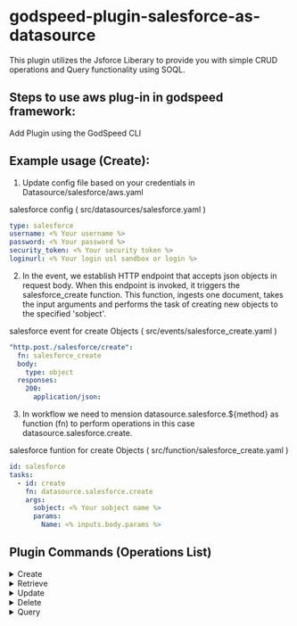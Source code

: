 # godspeed-plugin-salesforce-as-datasource

This plugin utilizes the Jsforce Liberary to provide you with simple CRUD operations and Query functionality using SOQL.

## Steps to use aws plug-in in godspeed framework:

Add Plugin using the GodSpeed CLI

## Example usage (Create):

1. Update config file based on your credentials in Datasource/salesforce/aws.yaml

salesforce config ( src/datasources/salesforce.yaml )

```yaml
type: salesforce
username: <% Your username %>
password: <% Your password %>
security_token: <% Your security token %>
loginurl: <% Your login usl sandbox or login %>
```

2. In the event, we establish HTTP endpoint that accepts json objects in request body. When this endpoint is invoked, it triggers the salesforce_create function. This function, ingests one document, takes the input arguments and performs the task of creating new objects to the specified 'sobject'.

salesforce event for create Objects ( src/events/salesforce_create.yaml )

```yaml
"http.post./salesforce/create":
  fn: salesforce_create
  body:
    type: object
  responses:
    200:
      application/json:
```

3. In workflow we need to mension datasource.salesforce.${method} as function (fn) to perform operations in this case datasource.salesforce.create.

salesforce funtion for create Objects ( src/function/salesforce_create.yaml )

```yaml
id: salesforce
tasks:
  - id: create
    fn: datasource.salesforce.create
    args:
      sobject: <% Your sobject name %>
      params:
        Name: <% inputs.body.params %>
```

## Plugin Commands (Operations List)

<p>
<details>
<summary>Create</summary>

```yaml
id: salesforce
tasks:
  - id: create
    fn: datasource.salesforce.create
    args:
      sobject: "Account"
      params:
        Name: "Sahil Account New"
```

[Offical Jsforce Create Documentation](https://jsforce.github.io/document/#create)

</details>

<details>
<summary>Retrieve</summary>

```yaml
id: salesforce
tasks:
  - id: create
    fn: datasource.salesforce.retrieve
    args:
      sobject: "Account"
      params:
        Id: "0015j00001CkzV9AAJ"
```

[Offical Jsforce Retrieve Documentation](https://jsforce.github.io/document/#retrieve)

</details>
<details>
<summary>Update</summary>

```yaml
id: salesforce
tasks:
  - id: create
    fn: datasource.salesforce.update
    args:
      sobject: "Account"
      params:
        Id: "0015j00001CkzV9AAJ"
        Name: "Sahil Account Update"
```

[Offical Jsforce Update Documentation](https://jsforce.github.io/document/#update)

</details>
<details>
<summary>Delete</summary>

```yaml
id: salesforce
tasks:
  - id: create
    fn: datasource.salesforce.delete
    args:
      sobject: "Account"
      params:
        Id: "0015j00001CkzV9AAJ"
```

[Offical Jsforce Delete Documentation](https://jsforce.github.io/document/#delete)

</details>

<details>
<summary>Query</summary>

```yaml
id: salesforce
tasks:
  - id: create
    fn: datasource.salesforce.query
    args:
      params:
        Query: "SELECT Id, Name FROM Account"
```

[Offical Jsforce Query Documentation](https://jsforce.github.io/document/#query)

</details>
</p>
